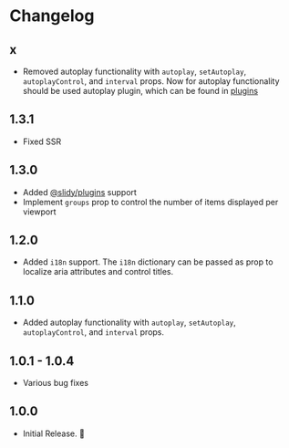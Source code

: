 # Changelog

## x

- Removed autoplay functionality with `autoplay`, `setAutoplay`, `autoplayControl`, and `interval` props. Now for autoplay functionality should be used autoplay plugin, which can be found in [plugins](https://github.com/Valexr/Slidy/tree/master/packages/plugins)

## 1.3.1

- Fixed SSR

## 1.3.0

- Added [@slidy/plugins](https://github.com/Valexr/Slidy/tree/master/packages/plugins) support
- Implement `groups` prop to control the number of items displayed per viewport

## 1.2.0

- Added `i18n` support. The `i18n` dictionary can be passed as prop to localize aria attributes and control titles.

## 1.1.0

- Added autoplay functionality with `autoplay`, `setAutoplay`, `autoplayControl`, and `interval` props.

## 1.0.1 - 1.0.4

- Various bug fixes

## 1.0.0

- Initial Release. 🎉